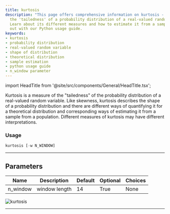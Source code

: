 ```yaml
---
title: kurtosis
description: "This page offers comprehensive information on kurtosis - a measure of"
  the 'tailedness' of a probability distribution of a real-valued random variable.
  Learn about its different measures and how to estimate it from a sample. Try it
  out with our Python usage guide.
keywords:
- kurtosis
- probability distribution
- real-valued random variable
- shape of distribution
- theoretical distribution
- sample estimation
- python usage guide
- n_window parameter
---
```


import HeadTitle from '@site/src/components/General/HeadTitle.tsx';

<HeadTitle title="economy/qa/kurtosis - Reference | OpenBB Terminal Docs" />

Kurtosis is a measure of the "tailedness" of the probability distribution of a real-valued random variable. Like skewness, kurtosis describes the shape of a probability distribution and there are different ways of quantifying it for a theoretical distribution and corresponding ways of estimating it from a sample from a population. Different measures of kurtosis may have different interpretations.

### Usage

```python
kurtosis [-w N_WINDOW]
```

---

## Parameters

| Name | Description | Default | Optional | Choices |
| ---- | ----------- | ------- | -------- | ------- |
| n_window | window length | 14 | True | None |

![kurtosis](https://user-images.githubusercontent.com/46355364/154307174-68671146-9551-4c2f-a179-db1d4b20b992.png)

---
